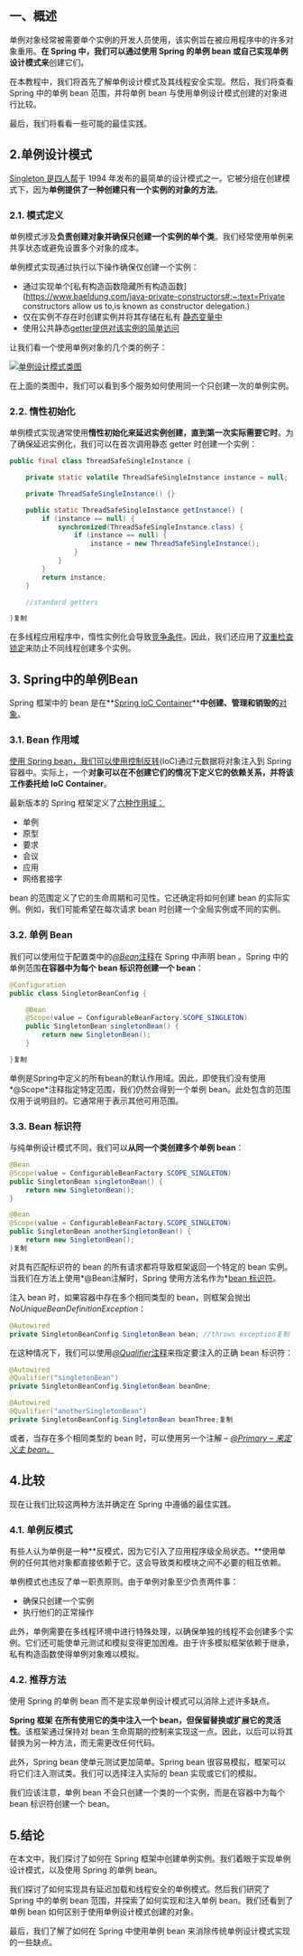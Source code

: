 ## 一、概述

单例对象经常被需要单个实例的开发人员使用，该实例旨在被应用程序中的许多对象重用。**在 Spring 中，我们可以通过使用 Spring 的单例 bean 或自己实现单例设计模式来**创建它们。

在本教程中，我们将首先了解单例设计模式及其线程安全实现。然后，我们将查看 Spring 中的单例 bean 范围，并将单例 bean 与使用单例设计模式创建的对象进行比较。

最后，我们将看看一些可能的最佳实践。

## 2.单例设计模式

[Singleton 是四人帮](https://www.baeldung.com/creational-design-patterns)于 1994 年发布的最简单的设计模式之一。它被分组在创建模式下，因为**单例提供了一种创建只有一个实例的对象的方法**。

### 2.1. 模式定义

单例模式涉及**负责创建对象并确保只创建一个实例的单个类**。我们经常使用单例来共享状态或避免设置多个对象的成本。

单例模式实现通过执行以下操作确保仅创建一个实例：

-   通过实现单个[私有构造函数隐藏所有构造函数](https://www.baeldung.com/java-private-constructors#:~:text=Private constructors allow us to,is known as constructor delegation.)
-   仅在实例不存在时创建实例并将其存储在私有 [静态变量中](https://www.baeldung.com/java-static)
-   使用公共静态[getter提供对该实例的简单访问](https://www.baeldung.com/java-why-getters-setters)

让我们看一个使用单例对象的几个类的例子：

[![单例设计模式类图](https://www.baeldung.com/wp-content/uploads/2023/02/singleton_design_pattern3.png)](https://www.baeldung.com/wp-content/uploads/2023/02/singleton_design_pattern3.png)

在上面的类图中，我们可以看到多个服务如何使用同一个只创建一次的单例实例。

### 2.2. 惰性初始化

单例模式实现通常使用**惰性初始化来延迟实例创建，直到第一次实际需要它时**。为了确保延迟实例化，我们可以在首次调用静态 getter 时创建一个实例：

```java
public final class ThreadSafeSingleInstance {

    private static volatile ThreadSafeSingleInstance instance = null;

    private ThreadSafeSingleInstance() {}

    public static ThreadSafeSingleInstance getInstance() {
        if (instance == null) {
            synchronized(ThreadSafeSingleInstance.class) {
                if (instance == null) {
                    instance = new ThreadSafeSingleInstance();
                }
            }
        }
        return instance;
    }

    //standard getters

}复制
```

在多线程应用程序中，惰性实例化会导致[竞争条件](https://www.baeldung.com/java-common-concurrency-pitfalls)。因此，我们还应用了[双重检查锁定](https://www.baeldung.com/java-singleton-double-checked-locking)来防止不同线程创建多个实例。

## 3. Spring中的单例Bean

Spring 框架中的 bean 是在**[Spring IoC Container](https://www.baeldung.com/inversion-control-and-dependency-injection-in-spring)****中创建、管理和销毁的**[对象](https://www.baeldung.com/spring-bean)。

### 3.1. Bean 作用域

[使用 Spring bean，我们可以使用控制反转](https://www.baeldung.com/inversion-control-and-dependency-injection-in-spring)(IoC)通过元数据将对象注入到 Spring 容器中。实际上，一个**对象可以在不创建它们的情况下定义它的依赖关系，并将该工作委托给 IoC Container**。

最新版本的 Spring 框架定义了[六种作用域：](https://www.baeldung.com/spring-bean-scopes)

-   单例
-   原型
-   要求
-   会议
-   应用
-   网络套接字

bean 的范围定义了它的生命周期和可见性。它还确定将如何创建 bean 的实际实例。例如，我们可能希望在每次请求 bean 时创建一个全局实例或不同的实例。

### 3.2. 单例 Bean

我们可以使用位于配置类中的[*@Bean*注释](https://www.baeldung.com/spring-bean-annotations)在 Spring 中声明 bean 。Spring 中的单例范围**在容器中为每个 bean 标识符创建一个 bean**：

```java
@Configuration
public class SingletonBeanConfig {

    @Bean
    @Scope(value = ConfigurableBeanFactory.SCOPE_SINGLETON)
    public SingletonBean singletonBean() {
        return new SingletonBean();
    }

}复制
```

单例是Spring中定义的所有bean的默认作用域。因此，即使我们没有使用*@Scope*注释指定特定范围，我们仍然会得到一个单例 bean。此处包含的范围仅用于说明目的。它通常用于表示其他可用范围。

### 3.3. Bean 标识符

与纯单例设计模式不同，我们可以**从同一个类创建多个单例 bean**：

```java
@Bean
@Scope(value = ConfigurableBeanFactory.SCOPE_SINGLETON)
public SingletonBean singletonBean() {
    return new SingletonBean();
}

@Bean
@Scope(value = ConfigurableBeanFactory.SCOPE_SINGLETON)
public SingletonBean anotherSingletonBean() {
    return new SingletonBean();
}复制
```

对具有匹配标识符的 bean 的所有请求都将导致框架返回一个特定的 bean 实例。 当我们在方法上使用*@Bean注解时，Spring 使用方法名作为*[bean 标识符](https://www.baeldung.com/spring-bean-names)。

注入 bean 时，如果容器中存在多个相同类型的 bean，则框架会抛出 *NoUniqueBeanDefinitionException*：

```java
@Autowired
private SingletonBeanConfig.SingletonBean bean; //throws exception复制
```

在这种情况下，我们可以使用[*@Qualifier*注释](https://www.baeldung.com/spring-qualifier-annotation)来指定要注入的正确 bean 标识符：

```java
@Autowired
@Qualifier("singletonBean")
private SingletonBeanConfig.SingletonBean beanOne;

@Autowired
@Qualifier("anotherSingletonBean")
private SingletonBeanConfig.SingletonBean beanThree;复制
```

或者，当存在多个相同类型的 bean 时，可以使用另一个注解 – [*@Primary – 来定义主 bean。*](https://www.baeldung.com/spring-primary)

## 4.比较

现在让我们比较这两种方法并确定在 Spring 中遵循的最佳实践。

### 4.1. 单例**反模式**

有些人认为单例是一种**反模式，因为它引入了应用程序级全局状态。**使用单例的任何其他对象都直接依赖于它。这会导致类和模块之间不必要的相互依赖。

单例模式也违反了单一职责原则。由于单例对象至少负责两件事：

-   确保只创建一个实例
-   执行他们的正常操作

此外，单例需要在多线程环境中进行特殊处理，以确保单独的线程不会创建多个实例。它们还可能使单元测试和模拟变得更加困难。由于许多模拟框架依赖于继承，私有构造函数使得单例对象难以模拟。

### 4.2. 推荐方法

使用 Spring 的单例 bean 而不是实现单例设计模式可以消除上述许多缺点。

**Spring 框架** **在所有使用它的类中注入一个 bean，但保留替换或扩展它的灵活性**。该框架通过保持对 bean 生命周期的控制来实现这一点。因此，以后可以将其替换为另一种方法，而无需更改任何代码。

此外，Spring bean 使单元测试更加简单。Spring bean 很容易模拟，框架可以将它们注入测试类。我们可以选择注入实际的 bean 实现或它们的模拟。

我们应该注意，单例 bean 不会只创建一个类的一个实例，而是在容器中为每个 bean 标识符创建一个 bean。

## 5.结论

在本文中，我们探讨了如何在 Spring 框架中创建单例实例。我们着眼于实现单例设计模式，以及使用 Spring 的单例 bean。

我们探讨了如何实现具有延迟加载和线程安全的单例模式。然后我们研究了 Spring 中的单例 bean 范围，并探索了如何实现和注入单例 bean。我们还看到了单例 bean 如何区别于使用单例设计模式创建的对象。

最后，我们了解了如何在 Spring 中使用单例 bean 来消除传统单例设计模式实现的一些缺点。